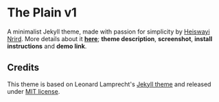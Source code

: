 # The Plain v1

A minimalist Jekyll theme, made with passion for simplicity by [Heiswayi Nrird](https://heiswayi.github.io). More details about it [**here**](https://heiswayi.github.io/the-plain.html); **theme description**, **screenshot**, **install instructions** and **demo link**.

## Credits

This theme is based on Leonard Lamprecht's [Jekyll theme][1] and released under [MIT license](LICENSE).

[1]: https://github.com/leo/leo.github.io
